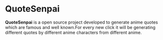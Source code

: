 # QuoteSenpai

**QuoteSenpai** is a open source project developed to generate anime quotes which are famous and well known.For every new click it will be generating different quotes by different anime characters from different anime.

